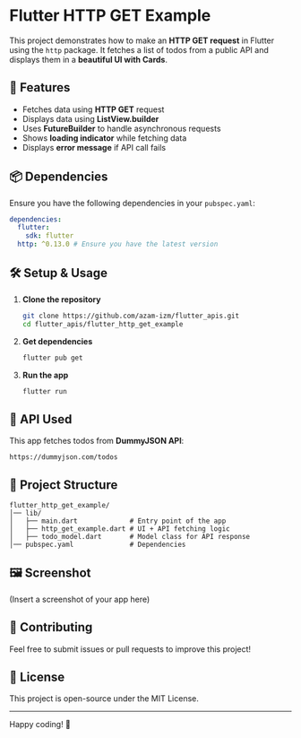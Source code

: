 # Flutter HTTP GET Example

This project demonstrates how to make an **HTTP GET request** in Flutter using the `http` package. It fetches a list of todos from a public API and displays them in a **beautiful UI with Cards**.

## 🚀 Features

- Fetches data using **HTTP GET** request
- Displays data using **ListView\.builder**
- Uses **FutureBuilder** to handle asynchronous requests
- Shows **loading indicator** while fetching data
- Displays **error message** if API call fails

## 📦 Dependencies

Ensure you have the following dependencies in your `pubspec.yaml`:

```yaml
dependencies:
  flutter:
    sdk: flutter
  http: ^0.13.0 # Ensure you have the latest version
```

## 🛠 Setup & Usage

1. **Clone the repository**
   ```sh
   git clone https://github.com/azam-izm/flutter_apis.git
   cd flutter_apis/flutter_http_get_example
   ```
2. **Get dependencies**
   ```sh
   flutter pub get
   ```
3. **Run the app**
   ```sh
   flutter run
   ```

## 📌 API Used

This app fetches todos from **DummyJSON API**:

```
https://dummyjson.com/todos
```

## 📂 Project Structure

```
flutter_http_get_example/
│── lib/
│   ├── main.dart             # Entry point of the app
│   ├── http_get_example.dart # UI + API fetching logic
│   ├── todo_model.dart       # Model class for API response
│── pubspec.yaml              # Dependencies
```

## 🖼 Screenshot

(Insert a screenshot of your app here)

## 🤝 Contributing

Feel free to submit issues or pull requests to improve this project!

## 📜 License

This project is open-source under the MIT License.

---

Happy coding! 🚀

